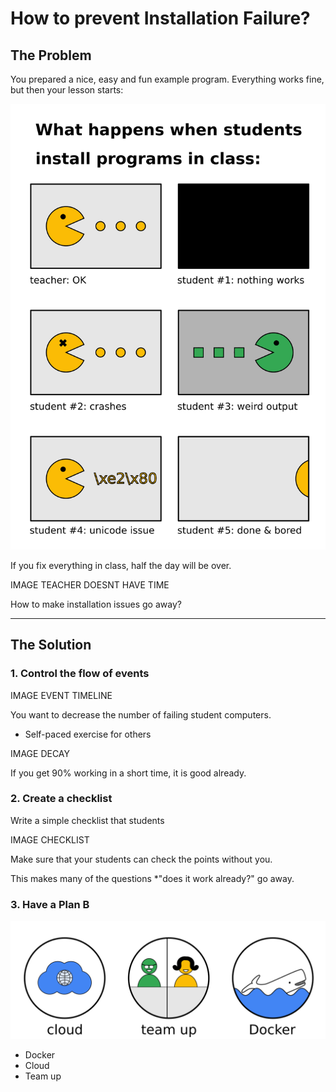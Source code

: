 
# How to prevent Installation Failure?

## The Problem

You prepared a nice, easy and fun example program.
Everything works fine, but then your lesson starts:

![six installation situations](images/sixpac.png)

If you fix everything in class, half the day will be over.

IMAGE TEACHER DOESNT HAVE TIME

How to make installation issues go away?

----

## The Solution

### 1. Control the flow of events

IMAGE EVENT TIMELINE

You want to decrease the number of failing student computers.

* Self-paced exercise for others 

IMAGE DECAY

If you get 90% working in a short time, it is good already.

### 2. Create a checklist

Write a simple checklist that students

IMAGE CHECKLIST

Make sure that your students can check the points without you.

This makes many of the questions *"does it work already?" go away.

### 3. Have a Plan B

![options for Plan B](images/planb.png)

* Docker
* Cloud
* Team up

